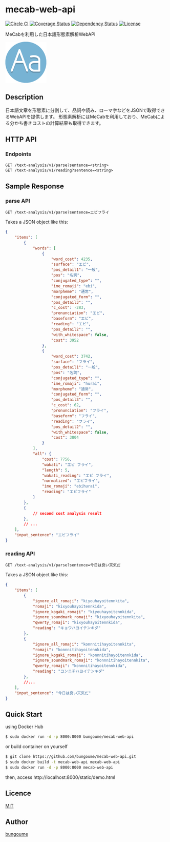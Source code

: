 # mecab-web-api
[![Circle CI](https://circleci.com/gh/bungoume/mecab-web-api.svg?style=shield)](https://circleci.com/gh/bungoume/mecab-web-api)
[![Coverage Status](https://img.shields.io/coveralls/bungoume/mecab-web-api.svg)](https://coveralls.io/r/bungoume/mecab-web-api)
[![Dependency Status](https://gemnasium.com/bungoume/mecab-web-api.svg)](https://gemnasium.com/bungoume/mecab-web-api)
[![License](http://img.shields.io/:license-MIT-blue.svg)](http://doge.mit-license.org)

MeCabを利用した日本語形態素解析WebAPI

![typography-icon](typography-icon.png)

## Description
日本語文章を形態素に分割して、品詞や読み、ローマ字などをJSONで取得できるWebAPIを提供します。
形態素解析にはMeCabを利用しており、MeCabによる分かち書きコストの計算結果も取得できます。

## HTTP API
### Endpoints
```
GET /text-analysis/v1/parse?sentence=<string>
GET /text-analysis/v1/reading?sentence=<string>
```

## Sample Response
### parse API
```
GET /text-analysis/v1/parse?sentence=エビフライ
```

Takes a JSON object like this:

```json
{
    "items": [
        {
            "words": [
                {
                    "word_cost": 4235,
                    "surface": "エビ",
                    "pos_detail1": "一般",
                    "pos": "名詞",
                    "conjugated_type": "",
                    "ime_romaji": "ebi",
                    "morpheme": "通常",
                    "conjugated_form": "",
                    "pos_detail3": "",
                    "c_cost": -283,
                    "pronunciation": "エビ",
                    "baseform": "エビ",
                    "reading": "エビ",
                    "pos_detail2": "",
                    "with_whitespace": false,
                    "cost": 3952
                },
                {
                    "word_cost": 3742,
                    "surface": "フライ",
                    "pos_detail1": "一般",
                    "pos": "名詞",
                    "conjugated_type": "",
                    "ime_romaji": "hurai",
                    "morpheme": "通常",
                    "conjugated_form": "",
                    "pos_detail3": "",
                    "c_cost": 62,
                    "pronunciation": "フライ",
                    "baseform": "フライ",
                    "reading": "フライ",
                    "pos_detail2": "",
                    "with_whitespace": false,
                    "cost": 3804
                }
            ],
            "all": {
                "cost": 7756,
                "wakati": "エビ フライ",
                "length": 5,
                "wakati_reading": "エビ フライ",
                "normalized": "エビフライ",
                "ime_romaji": "ebihurai",
                "reading": "エビフライ"
            }
        },
        {
            // second cost analysis result
        },
        // ...
    ],
    "input_sentence": "エビフライ"
}
```

### reading API

```
GET /text-analysis/v1/parse?sentence=今日は良い天気だ
```

Takes a JSON object like this:

```json
{
    "items": [
        {
            "ignore_all_romaji": "kiyouhayoitennkita",
            "romaji": "kixyouhayoitennkida",
            "ignore_kogaki_romaji": "kiyouhayoitennkida",
            "ignore_soundmark_romaji": "kixyouhayoitennkita",
            "qwerty_romaji": "kixyouhayoitennkida",
            "reading": "キョウハヨイテンキダ"
        },
        {
            "ignore_all_romaji": "konnnitihayoitennkita",
            "romaji": "konnnitihayoitennkida",
            "ignore_kogaki_romaji": "konnnitihayoitennkida",
            "ignore_soundmark_romaji": "konnnitihayoitennkita",
            "qwerty_romaji": "konnnitihayoitennkida",
            "reading": "コンニチハヨイテンキダ"
        },
        //...
    ],
    "input_sentence": "今日は良い天気だ"
}
```

## Quick Start
using Docker Hub

```sh
$ sudo docker run -d -p 8000:8000 bungoume/mecab-web-api
```

or build container on yourself

```sh
$ git clone https://github.com/bungoume/mecab-web-api.git
$ sudo docker build -t mecab-web-api mecab-web-api
$ sudo docker run -d -p 8000:8000 mecab-web-api
```

then, access http://localhost:8000/static/demo.html


## Licence

[MIT](http://doge.mit-license.org)


## Author

[bungoume](https://github.com/bungoume)
